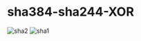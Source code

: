 # sha384-sha244-XOR

![sha2](https://user-images.githubusercontent.com/49290969/104028826-3e9b0800-51da-11eb-96ea-644435b455a7.PNG)
![sha1](https://user-images.githubusercontent.com/49290969/104028834-40fd6200-51da-11eb-88b6-2f1c4b8ef776.PNG)
